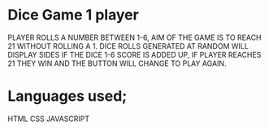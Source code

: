 # Dice Game 1 player

PLAYER ROLLS A NUMBER BETWEEN 1-6, AIM OF THE GAME IS TO REACH 21 WITHOUT ROLLING A 1.
DICE ROLLS GENERATED AT RANDOM 
WILL DISPLAY SIDES IF THE DICE 1-6 
SCORE IS ADDED UP, IF PLAYER REACHES 21 THEY WIN AND THE BUTTON WILL CHANGE TO PLAY AGAIN.

# Languages used;
HTML
CSS
JAVASCRIPT



